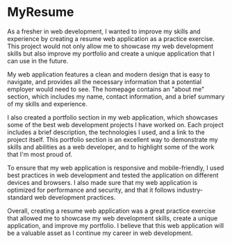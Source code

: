 # MyResume

As a fresher in web development, I wanted to improve my skills and experience by creating a resume web application as a practice exercise. This project would not only allow me to showcase my web development skills but also improve my portfolio and create a unique application that I can use in the future.

My web application features a clean and modern design that is easy to navigate, and provides all the necessary information that a potential employer would need to see. The homepage contains an "about me" section, which includes my name, contact information, and a brief summary of my skills and experience.

I also created a portfolio section in my web application, which showcases some of the best web development projects I have worked on. Each project includes a brief description, the technologies I used, and a link to the project itself. This portfolio section is an excellent way to demonstrate my skills and abilities as a web developer, and to highlight some of the work that I'm most proud of.

To ensure that my web application is responsive and mobile-friendly, I used best practices in web development and tested the application on different devices and browsers. I also made sure that my web application is optimized for performance and security, and that it follows industry-standard web development practices.

Overall, creating a resume web application was a great practice exercise that allowed me to showcase my web development skills, create a unique application, and improve my portfolio. I believe that this web application will be a valuable asset as I continue my career in web development.
